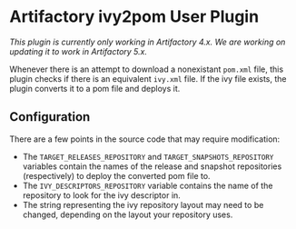 Artifactory ivy2pom User Plugin
===============================

*This plugin is currently only working in Artifactory 4.x. We are working on updating it to work in Artifactory 5.x.*

Whenever there is an attempt to download a nonexistant `pom.xml` file, this
plugin checks if there is an equivalent `ivy.xml` file. If the ivy file exists,
the plugin converts it to a pom file and deploys it.

Configuration
-------------

There are a few points in the source code that may require modification:
- The `TARGET_RELEASES_REPOSITORY` and `TARGET_SNAPSHOTS_REPOSITORY` variables
  contain the names of the release and snapshot repositories (respectively) to
  deploy the converted pom file to.
- The `IVY_DESCRIPTORS_REPOSITORY` variable contains the name of the
  repository to look for the ivy descriptor in.
- The string representing the ivy repository layout may need to be changed,
  depending on the layout your repository uses.
